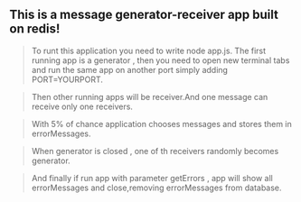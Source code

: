 ## This is a message generator-receiver app built on redis!

>To runt this application you need to write node app.js. 
>The first running app is a generator , then you need to open new terminal tabs and run the same app on another port simply adding PORT=YOURPORT.

>Then other running apps will be receiver.And one message can receive only one receivers.

>With 5% of chance application chooses messages and stores them in errorMessages.

>When generator is closed , one of th receivers randomly becomes generator.

>And finally if run app with parameter getErrors , app will show all errorMessages and close,removing errorMessages from database.
